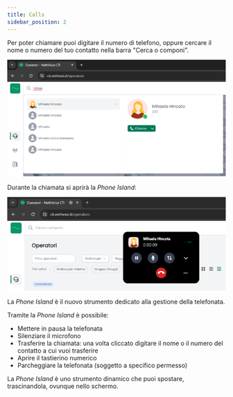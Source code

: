 ```yaml
---
title: Calls
sidebar_position: 2
---
```


Per poter chiamare puoi digitare il numero di telefono, oppure cercare il nome o numero del tuo contatto nella barra "Cerca o componi".

![Chiamare](/img/nethcti//Chiamare.png)

Durante la chiamata si aprirà la *Phone Island*:

![Phone Island](/img/nethcti//Phone_Island.png)

La *Phone Island* è il nuovo strumento dedicato alla gestione della telefonata.

Tramite la *Phone Island* è possibile:
- Mettere in pausa la telefonata
- Silenziare il microfono
- Trasferire la chiamata: una volta cliccato digitare il nome o il numero del contatto a cui vuoi trasferire
- Aprire il tastierino numerico
- Parcheggiare la telefonata (soggetto a specifico permesso)

La *Phone Island* è uno strumento dinamico che puoi spostare, trascinandola, ovunque nello schermo.

